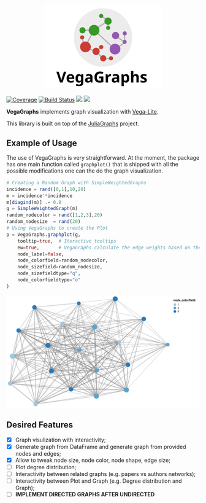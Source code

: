 <div align="center"> <img
src="https://github.com/JuliaGraphs/VegaGraphs.jl/blob/master/images/VegaGraphs_logo.svg"
alt="VegaGraphs Logo" width="310"></img> </div>

<!-- [![Build Status](https://travis-ci.com/davibarreira/VegaGraphs.jl.svg?branch=master)](https://travis-ci.com/davibarreira/VegaGraphs.jl) -->
[![Coverage](https://codecov.io/gh/JuliaGraphs/VegaGraphs.jl/branch/master/graph/badge.svg)](https://codecov.io/gh/JuliaGraphs/VegaGraphs.jl)
[![Build Status][gha-img]][gha-url]
[![][bag-stb]][bld-stb]
[![][bag-dev]][bld-dev]

**VegaGraphs** implements graph visualization with [Vega-Lite](https://github.com/queryverse/VegaLite.jl).

This library is built on top of the [JuliaGraphs](https://github.com/JuliaGraphs) project.
## Example of Usage
The use of VegaGraphs is very straightforward. At the moment, the package has one main function called
`graphplot()` that is shipped with all the possible modifications one can the do the graph visualization.

```julia
# Creating a Random Graph with SimpleWeightedGraphs
incidence = rand([0,1],10,20)
m = incidence'*incidence
m[diagind(m)] .= 0.0
g = SimpleWeightedGraph(m)
random_nodecolor = rand([1,2,3],20)
random_nodesize  = rand(20)
# Using VegaGraphs to create the Plot
p = VegaGraphs.graphplot(g,
    tooltip=true,  # Iteractive tooltips
    ew=true,       # VegaGraphs calculate the edge weights based on the number of time the pair appears in the graph
    node_label=false,
    node_colorfield=random_nodecolor,
    node_sizefield=random_nodesize,
    node_sizefieldtype="q",
    node_colorfieldtype="o"
)
```
<div align="center"> <img
src="https://github.com/JuliaGraphs/VegaGraphs.jl/blob/master/images/Example_Plot.svg"
alt="Graph Plot"></img> </div>

## Desired Features
- [x] Graph visulization with interactivity;
- [x] Generate graph from DataFrame and generate graph from provided nodes and edges;
- [x] Allow to tweak node size, node color, node shape, edge size;
- [ ] Plot degree distribution;
- [ ] Interactivity between related graphs (e.g. papers vs authors networks);
- [ ] Interactivity between Plot and Graph (e.g. Degree distribution and Graph);
- [ ] **IMPLEMENT DIRECTED GRAPHS AFTER UNDIRECTED**

[gha-img]: https://github.com/JuliaGraphs/VegaGraphs.jl/workflows/CI/badge.svg
[gha-url]: https://github.com/JuliaGraphs/VegaGraphs.jl/actions?query=workflow%3ACI
[bag-dev]: https://img.shields.io/badge/docs-dev-blue.svg
[bld-dev]: https://juliagraphs.org/VegaGraphs.jl/dev
[bag-stb]: https://img.shields.io/badge/docs-stable-blue.svg
[bld-stb]: https://juliagraphs.org/VegaGraphs.jl/stable

